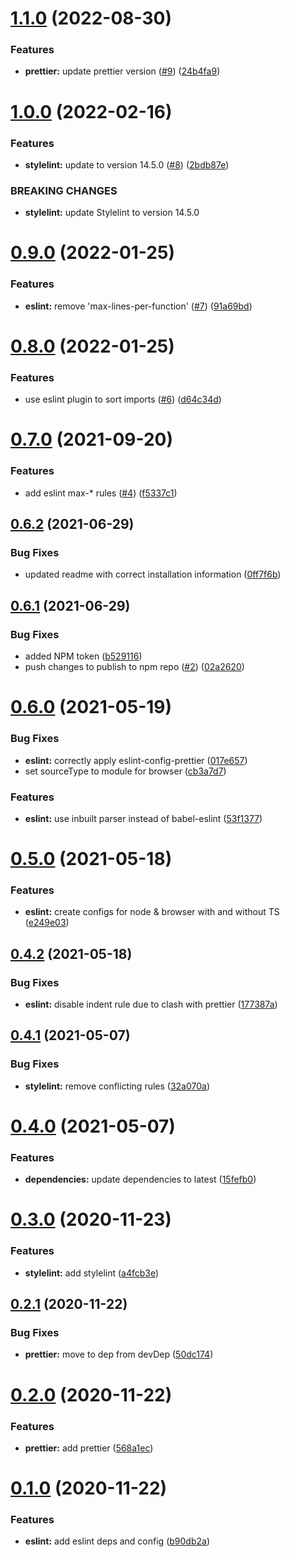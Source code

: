 # [1.1.0](https://github.com/aesop/aesop-code-styles/compare/v1.0.0...v1.1.0) (2022-08-30)


### Features

* **prettier:** update prettier version ([#9](https://github.com/aesop/aesop-code-styles/issues/9)) ([24b4fa9](https://github.com/aesop/aesop-code-styles/commit/24b4fa958383476a4f63f97001b6c3cd82079ebc))

# [1.0.0](https://github.com/aesop/aesop-code-styles/compare/v0.9.0...v1.0.0) (2022-02-16)


### Features

* **stylelint:** update to version 14.5.0 ([#8](https://github.com/aesop/aesop-code-styles/issues/8)) ([2bdb87e](https://github.com/aesop/aesop-code-styles/commit/2bdb87ed1fd9873192fe2eb6e755f257632b3d28))


### BREAKING CHANGES

* **stylelint:** update Stylelint to version 14.5.0

# [0.9.0](https://github.com/aesop/aesop-code-styles/compare/v0.8.0...v0.9.0) (2022-01-25)


### Features

* **eslint:** remove 'max-lines-per-function' ([#7](https://github.com/aesop/aesop-code-styles/issues/7)) ([91a69bd](https://github.com/aesop/aesop-code-styles/commit/91a69bd1445393b9071a72404c1b1944c81c0d79))

# [0.8.0](https://github.com/aesop/aesop-code-styles/compare/v0.7.0...v0.8.0) (2022-01-25)


### Features

* use eslint plugin to sort imports ([#6](https://github.com/aesop/aesop-code-styles/issues/6)) ([d64c34d](https://github.com/aesop/aesop-code-styles/commit/d64c34d488b69ecd835091af97433feca9e13e88))

# [0.7.0](https://github.com/aesop/aesop-code-styles/compare/v0.6.2...v0.7.0) (2021-09-20)


### Features

* add eslint max-* rules ([#4](https://github.com/aesop/aesop-code-styles/issues/4)) ([f5337c1](https://github.com/aesop/aesop-code-styles/commit/f5337c1eeccd5760fa52691d4285369ecf824cbe))

## [0.6.2](https://github.com/aesop/aesop-code-styles/compare/v0.6.1...v0.6.2) (2021-06-29)


### Bug Fixes

* updated readme with correct installation information ([0ff7f6b](https://github.com/aesop/aesop-code-styles/commit/0ff7f6b91799c50d56454bf43bd5be3d4a680b3b))

## [0.6.1](https://github.com/aesop/aesop-code-styles/compare/v0.6.0...v0.6.1) (2021-06-29)


### Bug Fixes

* added NPM token ([b529116](https://github.com/aesop/aesop-code-styles/commit/b5291165fc20a3fd7eb9c648dea0fb7049c398f3))
* push changes to publish to npm repo ([#2](https://github.com/aesop/aesop-code-styles/issues/2)) ([02a2620](https://github.com/aesop/aesop-code-styles/commit/02a26202c564a720cbb0169b45474903e5b365d7))

# [0.6.0](https://github.com/aesop/aesop-code-styles/compare/v0.5.0...v0.6.0) (2021-05-19)


### Bug Fixes

* **eslint:** correctly apply eslint-config-prettier ([017e657](https://github.com/aesop/aesop-code-styles/commit/017e6571fdc2bbe7d0ec721e203c548b41710cd5))
* set sourceType to module for browser ([cb3a7d7](https://github.com/aesop/aesop-code-styles/commit/cb3a7d7b85bbb238a3aa87eac389ec7f5aabcb21))


### Features

* **eslint:** use inbuilt parser instead of babel-eslint ([53f1377](https://github.com/aesop/aesop-code-styles/commit/53f1377d0eee994b650ed5606dc6774983e7142b))

# [0.5.0](https://github.com/aesop/aesop-code-styles/compare/v0.4.2...v0.5.0) (2021-05-18)


### Features

* **eslint:** create configs for node & browser with and without TS ([e249e03](https://github.com/aesop/aesop-code-styles/commit/e249e035c5ce0de2022506fad75abc16db59be32))

## [0.4.2](https://github.com/aesop/aesop-code-styles/compare/v0.4.1...v0.4.2) (2021-05-18)


### Bug Fixes

* **eslint:** disable indent rule due to clash with prettier ([177387a](https://github.com/aesop/aesop-code-styles/commit/177387abf21e2a54638a477868e0c2bb1adc97c8))

## [0.4.1](https://github.com/aesop/aesop-code-styles/compare/v0.4.0...v0.4.1) (2021-05-07)


### Bug Fixes

* **stylelint:** remove conflicting rules ([32a070a](https://github.com/aesop/aesop-code-styles/commit/32a070a1a8fbc42297dbaf1f2349614b9dd1db59))

# [0.4.0](https://github.com/aesop/aesop-code-styles/compare/v0.3.0...v0.4.0) (2021-05-07)


### Features

* **dependencies:** update dependencies to latest ([15fefb0](https://github.com/aesop/aesop-code-styles/commit/15fefb0e0c0741fa656da2239139e57fdab2836e))

# [0.3.0](https://github.com/aesop/aesop-code-styles/compare/v0.2.1...v0.3.0) (2020-11-23)


### Features

* **stylelint:** add stylelint ([a4fcb3e](https://github.com/aesop/aesop-code-styles/commit/a4fcb3e2f9d56559dfc72c8b0dadcc6827c7d907))

## [0.2.1](https://github.com/aesop/aesop-code-styles/compare/v0.2.0...v0.2.1) (2020-11-22)


### Bug Fixes

* **prettier:** move to dep from devDep ([50dc174](https://github.com/aesop/aesop-code-styles/commit/50dc17427f301241dc7112f4e71d0a1379b8066b))

# [0.2.0](https://github.com/aesop/aesop-code-styles/compare/v0.1.0...v0.2.0) (2020-11-22)


### Features

* **prettier:** add prettier ([568a1ec](https://github.com/aesop/aesop-code-styles/commit/568a1ec28411b60e2ee526ed3b0ba673f102e9c6))

# [0.1.0](https://github.com/aesop/aesop-code-styles/compare/v0.0.1...v0.1.0) (2020-11-22)


### Features

* **eslint:** add eslint deps and config ([b90db2a](https://github.com/aesop/aesop-code-styles/commit/b90db2ab6e7040e2766bc8a5179d088636af7d2b))
